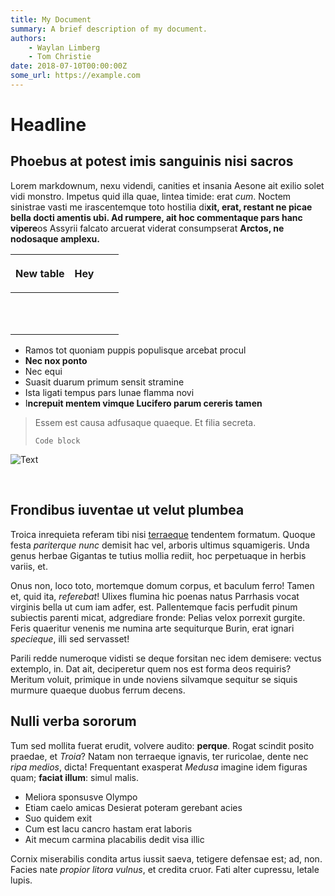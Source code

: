 ```yaml
---
title: My Document
summary: A brief description of my document.
authors:
    - Waylan Limberg
    - Tom Christie
date: 2018-07-10T00:00:00Z
some_url: https://example.com
---
```

# Headline

## Phoebus at potest imis sanguinis nisi sacros

Lorem markdownum, nexu videndi, canities et insania Aesone ait exilio solet vidi monstro. Impetus quid illa quae, lintea timide: erat *cum*. Noctem sinistrae vasti me irascentemque toto hostilia di**xit, erat, restant ne picae bella docti amentis ubi. Ad rumpere, ait hoc commentaque pars hanc vipere**os Assyrii falcato arcuerat viderat consumpserat **Arctos, ne nodosaque amplexu.**

<table><thead><tr><th><p>New table</p></th><th><p>Hey</p></th><th><p></p></th><th><p></p></th></tr></thead><tbody><tr><td><p></p></td><td><p></p></td><td><p></p></td><td><p></p></td></tr><tr><td><p></p></td><td><p></p></td><td><p></p></td><td><p></p></td></tr><tr><td><p></p></td><td><p></p></td><td><p></p></td><td><p></p></td></tr></tbody></table>

* Ramos tot quoniam puppis populisque arcebat procul
* **Nec nox ponto**
* Nec equi
* Suasit duarum primum sensit stramine
* Ista ligati tempus pars lunae flamma novi
* I**ncrepuit mentem vimque Lucifero parum cereris tamen**

> Essem est causa adfusaque quaeque. Et filia secreta.
>
> ```
> Code block
> ```

![Text](/gm-construction.png "text")

&nbsp;

## Frondibus iuventae ut velut plumbea

Troica inrequieta referam tibi nisi [terraeque](http://est-vocabis.org/manusque.html) tendentem formatum. Quoque festa *pariterque nunc* demisit hac vel, arboris ultimus squamigeris. Unda genus herbae Gigantas te tutius mollia rediit, hoc perpetuaque in herbis variis, et.

Onus non, loco toto, mortemque domum corpus, et baculum ferro! Tamen et, quid ita, *referebat*! Ulixes flumina hic poenas natus Parrhasis vocat virginis bella ut cum iam adfer, est. Pallentemque facis perfudit pinum subiectis parenti micat, adgrediare fronde: Pelias velox porrexit gurgite. Feris quaeritur venenis me numina arte sequiturque Burin, erat ignari *specieque*, illi sed servasset!

Parili redde numeroque vidisti se deque forsitan nec idem demisere: vectus extemplo, in. Dat ait, deciperetur quem nos est forma deos requiris? Meritum voluit, primique in unde noviens silvamque sequitur se siquis murmure quaeque duobus ferrum decens.

## Nulli verba sororum

Tum sed mollita fuerat erudit, volvere audito: **perque**. Rogat scindit posito praedae, et *Troia*? Natam non terraeque ignavis, ter ruricolae, dente nec *ripa medios*, dicta! Frequentant exasperat *Medusa* imagine idem figuras quam; **faciat illum**: simul malis.

* Meliora sponsusve Olympo
* Etiam caelo amicas Desierat poteram gerebant acies
* Suo quidem exit
* Cum est lacu cancro hastam erat laboris
* Ait mecum carmina placabilis dedit visa illic

Cornix miserabilis condita artus iussit saeva, tetigere defensae est; ad, non. Facies nate *propior litora vulnus*, et credita cruor. Fati alter cupressu, letale lupis.